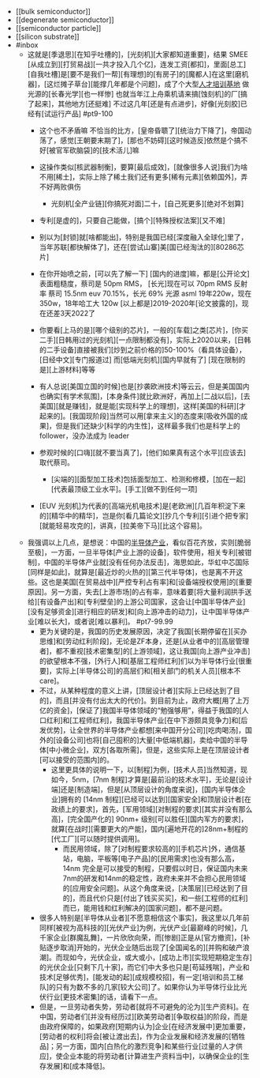 - [[bulk semiconductor]]
- [[degenerate semiconductor]]
- [[semiconductor particle]]
- [[silicon substrate]]
- #inbox
    - 这就是[季退思][在知乎吐槽的]，[光刻机][大家都知道重要]，结果 SMEE [从成立到][打贸易战][一共才投入几个亿]，连发工资[都扣]，里面[总工][自我吐槽]是[要不是我们一帮][有理想]的[有房子]的[魔都人]在这里[磨机器]，[这烂摊子草台][能撑几年都是个问题]，成了个大型[人才培训基地](https://bbs.saraba1st.com/2b/thread-2044710-2-1.html)
做光源的[长春光学][也一样惨]
也就当年江上舟乘机请来搞[蚀刻机]的厂[搞了起来]，其他地方[还挺难]
不过这几年[还是有点进步]，好像[光刻胶]已经有[试运行产品] #pt9-100
        - 这个也不矛盾嘛
不恰当的比方，[皇帝昏聩了][统治力下降了]，帝国动荡了，感觉[王朝要末期了]，[那也不妨碍][这时候造反]依然是个搞不好[被官军砍脑袋]的[技术活儿]嘛
        - 这操作类似[核武器制衡]，要算[最后成效]，[就像很多人说]我们为啥不用[稀土]，实际上除了稀土我们还有更多[稀有元素][依赖国外]，弄不好两败俱伤
            - 光刻机[全产业链][你搞死对面]二十，[自己死更多][绝对不划算]
        - 专利[是虚的]，只要自己能做，[搞个][特殊授权法案][又不难]
        - 别以为[封锁]就[啥都能出]，特别是我国已经[深度融入全球化]里了，当年苏联[都快解体了]，还在[尝试山寨]美[国已经淘汰的][80286芯片]
        - 在你开始喷之前，[可以先了解一下] [国内的进度]嘛，都是[公开论文]
表面粗糙度，蔡司是 50pm RMS， [长光]现在可以 70pm RMS
反射率 蔡司 15.5nm euv 70.15%，长光 69%
光源 asml 19年220w，现在350w，18年哈工大 120w
[以上都是]2019-2020年[论文披露的]，现在还差3天2022了


        - 你要看[上马的是][哪个级别的芯片]，一般的[车载]之类[芯片]，[你买二手][日韩用过的光刻机][一点限制都没有]，实际上2020以来，[日韩的二手设备]直接被我们[炒到之前价格的]50-100%（看具体设备），[日经中文][专门报道过]
而[低端光刻机][国内早就有了]
[现在限制的是][上游材料]等等
        - 有人总说[美国立国的时候]也是[抄袭欧洲技术]等云云，但是美国国内也确实[有学术氛围]，[本身条件]就比欧洲好，再加上[二战以后]，[去美国][就是赚钱]，就是能[实现科学上的理想]，这样[美国的科研][才起来的]。[我国现阶段]当然可以用[拿来主义]的态度来[吸收外国的成果]，但是我们还缺少[科学的内生性]，这样最多我们也是科学上的 follower，没办法成为 leader
        - 参观时候的[口嗨][就不要当真了]，[他们如果真有这个水平][应该去]取代蔡司。
            - [尖端的][面型加工技术]包括面型加工、检测和修模，[加在一起][代表最顶级工业水平]。[手工][做不到任何一项]
        - [EUV 光刻机]为代表的[高端光机电技术]是[老欧洲][几百年积淀下来的][精华中的精华]，岂是你[看几篇论文][抄几个专利][引进个把专家][就能轻易攻克的]，讲真，[拉美帝下马][比这个容易]。
    - 我强调以上几点，是想说：中国的[半导体产业](https://www.zhihu.com/question/426623325/answer/2027300110)，看似百花齐放，实则[脆弱至极]，一方面，一旦半导体[产业上游的设备]，软件使用，相关专利[被钳制]，中国的半导体产业就[没有任何办法反击]，海思如此，华虹中芯国际[同样是如此]，就算是[最近炒的火热的][第三代半导体]，也是离不开这些。这也是美国[在贸易战中][严控专利占有率]和[设备端授权使用]的[重要原因]。另一方面，失去[上游市场]的占有率，意味着要[将大量利润拱手送给][有设备产出]和[专利壁垒]的上游公司国家，这会让[中国半导体产业][没有足够资金][进行相应的研发]和[向上游冲击的动力]，让中国半导体产业[难以长大]，或者说[难以暴利]。 #pt7-99.99
        - 更为关键的是，我国的历史发展原因，决定了我国[长期停留在][买办思维]和[劳动红利阶段]，无论是ZF本身，还是[从业者中的][高层管理者]，都不重视[技术密集型]的[上游领域]，这让我国[向上游产业冲击]的欲望根本不强，[外行人]和[基层工程师红利]们以为半导体行业[很重要]，实际上[半导体公司]的高层们和[相关部门的机关人员][根本不 care]。
        - 不过，从某种程度的意义上讲，[顶层设计者][实际上已经达到了目的]，而且[并没有付出太大的代价]。到目前为止，政府大概[用了上万亿的资金]，[保证了]我国半导体领域的“勉强够用”，得益于我国的[人口红利]和[工程师红利]，我国半导体产业[在中下游颇具竞争力]和[后发优势]，让全世界的半导体产业都想[来中国开分公司][吃肉喝汤]，国外的[设备公司]也将[自己囤积的]大量[中低端机器]，卖给中国的半导体[中小微企业]，双方[各取所需]，但是，这些实际上是在顶层设计者[可以接受的范围内]的。
            - 这里更具体的说明一下，以[制程]为例，[技术人员]当然知道，现如今，5nm，[7nm 制程]才算是[最前沿的技术水平]，无论是[设计端]还是[制造端]，但是[从顶层设计的角度来说]，[国内半导体企业]拥有的 [14nm 制程][已经可以达到][国家安全]和顶层设计者[在政绩上的要求]，首先，[军用领域][对制程的要求][其实并没有那么高]，[完全国产化的] 90nm+ 级别[可以胜任][国内军方的要求]，就算[在战时][需要更大的产能]，国内[遍地开花的]28nm+制程的[代工厂][可以随时提供调用]。
                - 而民用领域，除了[对制程要求较高的][手机芯片]外，通信基站，电脑，平板等[电子产品]的[民用需求]也没有那么高，14nm 完全是可以接受的制程，只要假以时日，保证国内未来7nm的研发和14nm的稳定性，政府未来并不会担心民用领域的[应用安全问题]。从这个角度来说，[决策层][已经达到了目的]，而且代价只是[付出了钱买买买]，和一些[工程师的红利]而已，能用钱和红利解决的[国家问题]，都不是问题。
        - 很多人特别是[半导体从业者][不愿意相信这个事实]，我这里以几年前同样[被视为高科技的][光伏产业]为例，光伏产业[最巅峰的时候]，几千家企业[群魔乱舞]，一片欣欣向荣，而[惨剧]正是从[官方撤资]，[补贴逐步取消]开始的，光伏企业随后出现了[全国闻名的][并购和破产浪潮]。而现如今，光伏企业，或大或小，[成功上市][实现短期稳定生存]的光伏企业[只剩下几十家]，而它们中大多也只是[苟延残喘]，产业和技术[足够优秀]，[能发动的起][成规模校招]，有一定[培训和员工梯队]的只有为数不多的几家[较大公司]了。如果你认为半导体行业比光伏行业[更技术密集]的话，请看下一点。
        - 但是，一旦劳动者失势，劳动者[就将不可避免的沦为][生产资料]。在中国，劳动者们[并没有经历过][欧美劳动者][争取权益]的阶段，而是由政府保障的，如果政府[短期内认为]企业[在经济发展中]更加重要，[劳动者的权利]将会[被让渡出去]，作为企业发展和经济发展的[牺牲品]；另一方面，国内[白热化的激烈竞争]和某些行业[过量的人才供应]，使企业本能的将劳动者[计算进生产资料当中]，以确保企业的[生存发展]和[成本降低]。
